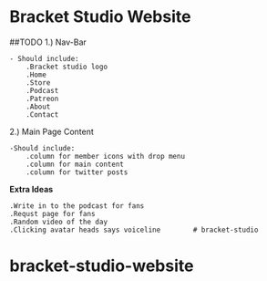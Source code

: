 # Bracket Studio Website

##TODO
1.) Nav-Bar

    - Should include:
        .Bracket studio logo
        .Home
        .Store
        .Podcast
        .Patreon
        .About
        .Contact

2.) Main Page Content

    -Should include:
        .column for member icons with drop menu
        .column for main content
        .column for twitter posts
        
        
        
**Extra Ideas**
    
    .Write in to the podcast for fans
    .Requst page for fans
    .Random video of the day
    .Clicking avatar heads says voiceline        # bracket-studio
# bracket-studio-website
